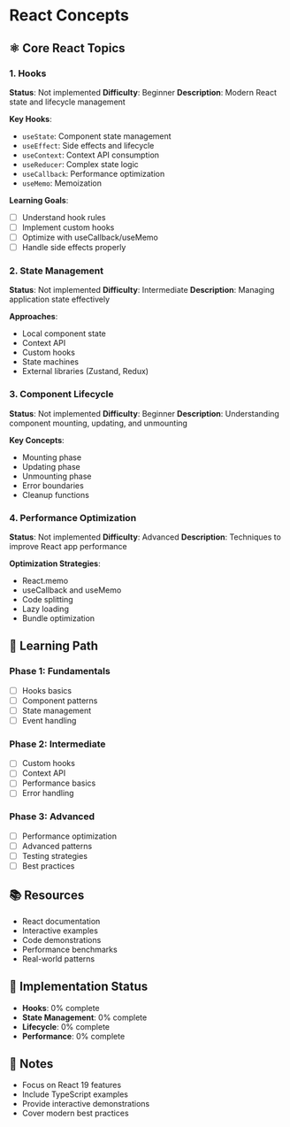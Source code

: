 # React Concepts

## ⚛️ Core React Topics

### 1. Hooks

**Status**: Not implemented
**Difficulty**: Beginner
**Description**: Modern React state and lifecycle management

**Key Hooks**:

- `useState`: Component state management
- `useEffect`: Side effects and lifecycle
- `useContext`: Context API consumption
- `useReducer`: Complex state logic
- `useCallback`: Performance optimization
- `useMemo`: Memoization

**Learning Goals**:

- [ ] Understand hook rules
- [ ] Implement custom hooks
- [ ] Optimize with useCallback/useMemo
- [ ] Handle side effects properly

### 2. State Management

**Status**: Not implemented
**Difficulty**: Intermediate
**Description**: Managing application state effectively

**Approaches**:

- Local component state
- Context API
- Custom hooks
- State machines
- External libraries (Zustand, Redux)

### 3. Component Lifecycle

**Status**: Not implemented
**Difficulty**: Beginner
**Description**: Understanding component mounting, updating, and unmounting

**Key Concepts**:

- Mounting phase
- Updating phase
- Unmounting phase
- Error boundaries
- Cleanup functions

### 4. Performance Optimization

**Status**: Not implemented
**Difficulty**: Advanced
**Description**: Techniques to improve React app performance

**Optimization Strategies**:

- React.memo
- useCallback and useMemo
- Code splitting
- Lazy loading
- Bundle optimization

## 🎯 Learning Path

### Phase 1: Fundamentals

- [ ] Hooks basics
- [ ] Component patterns
- [ ] State management
- [ ] Event handling

### Phase 2: Intermediate

- [ ] Custom hooks
- [ ] Context API
- [ ] Performance basics
- [ ] Error handling

### Phase 3: Advanced

- [ ] Performance optimization
- [ ] Advanced patterns
- [ ] Testing strategies
- [ ] Best practices

## 📚 Resources

- React documentation
- Interactive examples
- Code demonstrations
- Performance benchmarks
- Real-world patterns

## 🚀 Implementation Status

- **Hooks**: 0% complete
- **State Management**: 0% complete
- **Lifecycle**: 0% complete
- **Performance**: 0% complete

## 📝 Notes

- Focus on React 19 features
- Include TypeScript examples
- Provide interactive demonstrations
- Cover modern best practices
